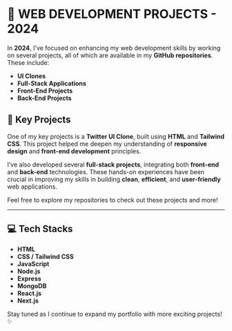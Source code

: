# 🚀 **WEB DEVELOPMENT PROJECTS - 2024**

In **2024**, I’ve focused on enhancing my web development skills by working on several projects, all of which are available in my **GitHub repositories**. These include:

- **UI Clones**
- **Full-Stack Applications**
- **Front-End Projects**
- **Back-End Projects**

## 🔑 Key Projects
One of my key projects is a **Twitter UI Clone**, built using **HTML** and **Tailwind CSS**. This project helped me deepen my understanding of **responsive design** and **front-end development** principles.

I’ve also developed several **full-stack projects**, integrating both **front-end** and **back-end** technologies. These hands-on experiences have been crucial in improving my skills in building **clean**, **efficient**, and **user-friendly** web applications.

Feel free to explore my repositories to check out these projects and more!

---

## 💻 Tech Stacks
- **HTML**
- **CSS / Tailwind CSS**
- **JavaScript**
- **Node.js**
- **Express**
- **MongoDB**
- **React.js**
- **Next.js**

Stay tuned as I continue to expand my portfolio with more exciting projects! ✨
